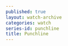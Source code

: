 ```yaml
---
published: true
layout: watch-archive
categories: watch
series-id: punchline
title: Punchline
---
```

